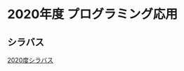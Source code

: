 # 2020年度 プログラミング応用

## シラバス
[2020度シラバス](https://github.com/nit-ibaraki-prog4i-2020/lecture/blob/master/src/ap-syllabus.pdf)
